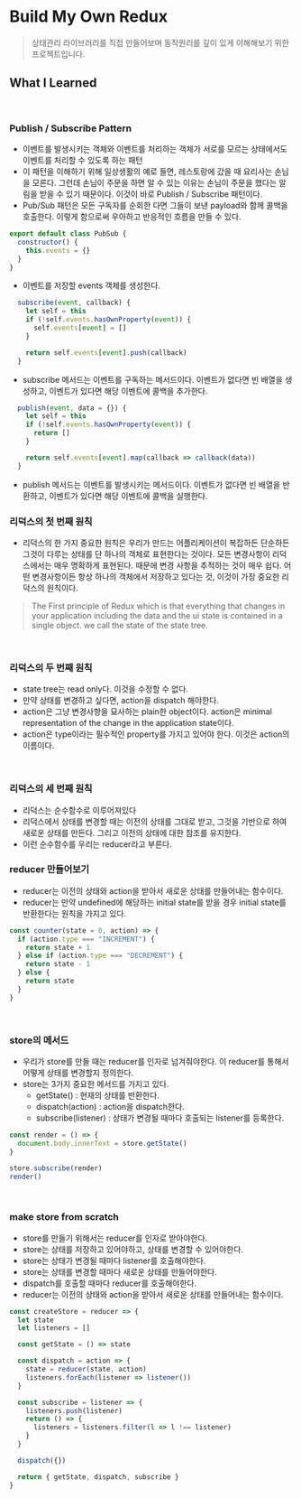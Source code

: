 # Build My Own Redux

> 상태관리 라이브러리를 직접 만들어보며 동작원리를 깊이 있게 이해해보기 위한 프로젝트입니다.

## What I Learned

<br>

### Publish / Subscribe Pattern

- 이벤트를 발생시키는 객체와 이벤트를 처리하는 객체가 서로를 모르는 상태에서도 이벤트를 처리할 수 있도록 하는 패턴
- 이 패턴을 이해하기 위해 일상생활의 예로 들면, 레스토랑에 갔을 때 요리사는 손님을 모른다. 그런데 손님이 주문을 하면 알 수 있는 이유는 손님이 주문을 했다는 알림을 받을 수 있기 때문이다. 이것이 바로 Publish / Subscribe 패턴이다.
- Pub/Sub 패턴은 모든 구독자를 순회한 다면 그들이 보낸 payload와 함께 콜백을 호출한다. 이렇게 함으로써 우아하고 반응적인 흐름을 만들 수 있다.

```js
export default class PubSub {
  constructor() {
    this.events = {}
  }
}
```

- 이벤트를 저장할 events 객체를 생성한다.

```js
  subscribe(event, callback) {
    let self = this
    if (!self.events.hasOwnProperty(event)) {
      self.events[event] = []
    }

    return self.events[event].push(callback)
  }
```

- subscribe 메서드는 이벤트를 구독하는 메서드이다. 이벤트가 없다면 빈 배열을 생성하고, 이벤트가 있다면 해당 이벤트에 콜백을 추가한다.

```js
  publish(event, data = {}) {
    let self = this
    if (!self.events.hasOwnProperty(event)) {
      return []
    }

    return self.events[event].map(callback => callback(data))
  }
```

- publish 메서드는 이벤트를 발생시키는 메서드이다. 이벤트가 없다면 빈 배열을 반환하고, 이벤트가 있다면 해당 이벤트에 콜백을 실행한다.

### 리덕스의 첫 번째 원칙

- 리덕스의 한 가지 중요한 원칙은 우리가 만드는 어플리케이션이 복잡하든 단순하든 그것이 다루는 상태를 단 하나의 객체로 표현한다는 것이다. 모든 변경사항이 리덕스에서는 매우 명확하게 표현된다. 때문에 변경 사항을 추적하는 것이 매우 쉽다. 어떤 변경사항이든 항상 하나의 객체에서 저장하고 있다는 것, 이것이 가장 중요한 리덕스의 원칙이다.

> The First principle of Redux which is that everything that changes in your application including the data and the ui state is contained in a single object. we call the state of the state tree.

<br>

### 리덕스의 두 번째 원칙

- state tree는 read only다. 이것을 수정할 수 없다.
- 만약 상태를 변경하고 싶다면, action을 dispatch 해야한다.
- action은 그냥 변경사항을 묘사하는 plain한 object이다. action은 minimal representation of the change in the application state이다.
- action은 type이라는 필수적인 property를 가지고 있어야 한다. 이것은 action의 이름이다.

<br>

### 리덕스의 세 번째 원칙

- 리덕스는 순수함수로 이루어져있다
- 리덕스에서 상태를 변경할 때는 이전의 상태를 그대로 받고, 그것을 기반으로 하여 새로운 상태를 만든다. 그리고 이전의 상태에 대한 참조를 유지한다.
- 이런 순수함수를 우리는 reducer라고 부른다.

### reducer 만들어보기

- reducer는 이전의 상태와 action을 받아서 새로운 상태를 만들어내는 함수이다.
- reducer는 만약 undefined에 해당하는 initial state를 받을 경우 initial state를 반환한다는 원칙을 가지고 있다.

```js
const counter(state = 0, action) => {
  if (action.type === "INCREMENT") {
    return state + 1
  } else if (action.type === "DECREMENT") {
    return state - 1
  } else {
    return state
  }
}
```

<br>

### store의 메서드

- 우리가 store를 만들 때는 reducer를 인자로 넘겨줘야한다. 이 reducer를 통해서 어떻게 상태를 변경할지 정의한다.
- store는 3가지 중요한 메서드를 가지고 있다.
  - getState() : 현재의 상태를 반환한다.
  - dispatch(action) : action을 dispatch한다.
  - subscribe(listener) : 상태가 변경될 때마다 호출되는 listener를 등록한다.

```js
const render = () => {
  document.body.innerText = store.getState()
}

store.subscribe(render)
render()
```

<br>

### make store from scratch

- store를 만들기 위해서는 reducer를 인자로 받아야한다.
- store는 상태를 저장하고 있어야하고, 상태를 변경할 수 있어야한다.
- store는 상태가 변경될 때마다 listener를 호출해야한다.
- store는 상태를 변경할 때마다 새로운 상태를 만들어야한다.
- dispatch를 호출할 때마다 reducer를 호출해야한다.
- reducer는 이전의 상태와 action을 받아서 새로운 상태를 만들어내는 함수이다.

```js
const createStore = reducer => {
  let state
  let listeners = []

  const getState = () => state

  const dispatch = action => {
    state = reducer(state, action)
    listeners.forEach(listener => listener())
  }

  const subscribe = listener => {
    listeners.push(listener)
    return () => {
      listeners = listeners.filter(l => l !== listener)
    }
  }

  dispatch({})

  return { getState, dispatch, subscribe }
}
```
